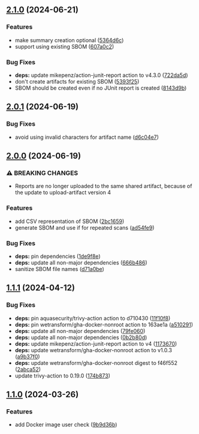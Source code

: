 ## [2.1.0](https://github.com/wetransform/gha-trivy/compare/v2.0.1...v2.1.0) (2024-06-21)


### Features

* make summary creation optional ([5364d6c](https://github.com/wetransform/gha-trivy/commit/5364d6c863a77d2716a3668cbd71dd5ee51b53fc))
* support using existing SBOM ([607a0c2](https://github.com/wetransform/gha-trivy/commit/607a0c2b8d839bb056c8a6911b1815d945ad5b12))


### Bug Fixes

* **deps:** update mikepenz/action-junit-report action to v4.3.0 ([722da5d](https://github.com/wetransform/gha-trivy/commit/722da5d5864cc511b4319b67b87b9c76635bb0cb))
* don't create artifacts for existing SBOM ([5393f25](https://github.com/wetransform/gha-trivy/commit/5393f255379b342df3046e32c2a21a351bc92791))
* SBOM should be created even if no JUnit report is created ([8143d9b](https://github.com/wetransform/gha-trivy/commit/8143d9bdfbab79a3fb908e45b614e1782d9abc84))

## [2.0.1](https://github.com/wetransform/gha-trivy/compare/v2.0.0...v2.0.1) (2024-06-19)


### Bug Fixes

* avoid using invalid characters for artifact name ([d6c04e7](https://github.com/wetransform/gha-trivy/commit/d6c04e7c87db5667df07656eb1679fd5d2ae7f6f))

## [2.0.0](https://github.com/wetransform/gha-trivy/compare/v1.1.1...v2.0.0) (2024-06-19)


### ⚠ BREAKING CHANGES

* Reports are no longer uploaded to the same shared
artifact, because of the update to upload-artifact version 4

### Features

* add CSV representation of SBOM ([2bc1659](https://github.com/wetransform/gha-trivy/commit/2bc165991a988b0330c3c99d2b959ce10db27d0c))
* generate SBOM and use if for repeated scans ([ad54fe9](https://github.com/wetransform/gha-trivy/commit/ad54fe9b546b24dc1e583e9a582592f01c63f210))


### Bug Fixes

* **deps:** pin dependencies ([1de9f8e](https://github.com/wetransform/gha-trivy/commit/1de9f8edd115de1824a7eae52364ca7875f31446))
* **deps:** update all non-major dependencies ([666b486](https://github.com/wetransform/gha-trivy/commit/666b486dc333d3e664aeba42fa469cb22a6cca81))
* sanitize SBOM file names ([d71a0be](https://github.com/wetransform/gha-trivy/commit/d71a0bee035a1fab51075d36906eeac6a2577cab))

## [1.1.1](https://github.com/wetransform/gha-trivy/compare/v1.1.0...v1.1.1) (2024-04-12)


### Bug Fixes

* **deps:** pin aquasecurity/trivy-action action to d710430 ([11f10f8](https://github.com/wetransform/gha-trivy/commit/11f10f8bca8d941f65a6eabc8086300b37aa81a0))
* **deps:** pin wetransform/gha-docker-nonroot action to 163ae1a ([a510291](https://github.com/wetransform/gha-trivy/commit/a5102913aec03f3aba9aaadc0467a0e0431d4e95))
* **deps:** update all non-major dependencies ([79fe060](https://github.com/wetransform/gha-trivy/commit/79fe060c8133fcd6d574df760c029d87ab6d437d))
* **deps:** update all non-major dependencies ([0b2b80d](https://github.com/wetransform/gha-trivy/commit/0b2b80d2ec06d092ab918fa219816d84470a0695))
* **deps:** update mikepenz/action-junit-report action to v4 ([1173670](https://github.com/wetransform/gha-trivy/commit/1173670efb470eeaac7b89ed9f5c198a4c0f4276))
* **deps:** update wetransform/gha-docker-nonroot action to v1.0.3 ([a9b37f0](https://github.com/wetransform/gha-trivy/commit/a9b37f04783b8862e23959ed4f412083c432b49a))
* **deps:** update wetransform/gha-docker-nonroot digest to f46f552 ([2abca52](https://github.com/wetransform/gha-trivy/commit/2abca52fc7faf5f6fe2a44faa379a008d5bfaeb6))
* update trivy-action to 0.19.0 ([174b873](https://github.com/wetransform/gha-trivy/commit/174b8738d195d43f5239797760391db4e8da3b47))

## [1.1.0](https://github.com/wetransform/gha-trivy/compare/v1.0.0...v1.1.0) (2024-03-26)


### Features

* add Docker image user check ([9b9d36b](https://github.com/wetransform/gha-trivy/commit/9b9d36ba509a24df38f2e269d43b46383d59ace1))
